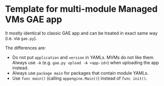 # Template for multi-module Managed VMs GAE app

It mostly identical to classic GAE app and can be treated in exact same way
(i.e. via `gae.py`).

The differences are:

  * Do not put `application` and `version` in YAMLs. MVMs do not like them.
    Always use `-A` (e.g. `gae.py upload -A <app-id>`) when uploading the app
    instead.
  * Always use `package main` for packages that contain module YAMLs.
  * Use `func main()` (calling `appengine.Main()`) instead of `func init()`.
